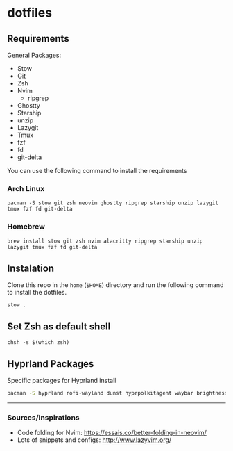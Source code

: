 # dotfiles

## Requirements

General Packages:

- Stow
- Git
- Zsh
- Nvim
  - ripgrep
- Ghostty
- Starship
- unzip
- Lazygit
- Tmux
- fzf
- fd
- git-delta

You can use the following command to install the requirements

### Arch Linux

```shell
pacman -S stow git zsh neovim ghostty ripgrep starship unzip lazygit tmux fzf fd git-delta
```

### Homebrew

```shell
brew install stow git zsh nvim alacritty ripgrep starship unzip lazygit tmux fzf fd git-delta
```

## Instalation

Clone this repo in the `home` (`$HOME`) directory and run the following command to install the dotfiles.

```shell
stow .
```

## Set Zsh as default shell

```shell
chsh -s $(which zsh)
```

## Hyprland Packages

Specific packages for Hyprland install

```sh
pacman -S hyprland rofi-wayland dunst hyprpolkitagent waybar brightnessctl hyprpaper pavucontrol
```

---

### Sources/Inspirations

- Code folding for Nvim: https://essais.co/better-folding-in-neovim/
- Lots of snippets and configs: http://www.lazyvim.org/
